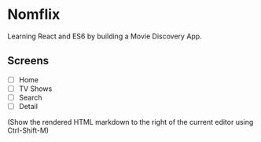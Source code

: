 # Nomflix

Learning React and ES6 by building a Movie Discovery App.

## Screens

- [ ] Home
- [ ] TV Shows
- [ ] Search
- [ ] Detail

(Show the rendered HTML markdown to the right of the current editor using Ctrl-Shift-M)

